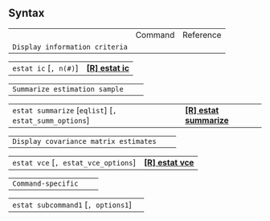 ## Syntax

|                                |         |           |
|--------------------------------|---------|-----------|
|                                | Command | Reference |
| `Display information criteria` |         |           |

|                           |                                                                                                    |
|---------------------------|----------------------------------------------------------------------------------------------------|
| `estat ic` \[`, n(#)`\] | [<strong>[R] estat ic</strong>](http://www.stata.com/help.cgi?estat_ic) |

|                               |     |     |
|-------------------------------|-----|-----|
| `Summarize estimation sample` |     |     |

|                                                               |                                                                                                                  |
|---------------------------------------------------------------|------------------------------------------------------------------------------------------------------------------|
| `estat summarize` \[`eqlist`\] \[`, estat_summ_options`\] | [<strong>[R] estat summarize</strong>](http://www.stata.com/help.cgi?estat_summarize) |

|                                       |     |     |
|---------------------------------------|-----|-----|
| `Display covariance matrix estimates` |     |     |

|                                           |                                                                                                      |
|-------------------------------------------|------------------------------------------------------------------------------------------------------|
| `estat vce` \[`, estat_vce_options`\] | [<strong>[R] estat vce</strong>](http://www.stata.com/help.cgi?estat_vce) |

|                    |     |     |
|--------------------|-----|-----|
| `Command-specific` |     |     |

|                                          |     |
|------------------------------------------|-----|
| `estat subcommand1` \[`, options1`\] |     |
